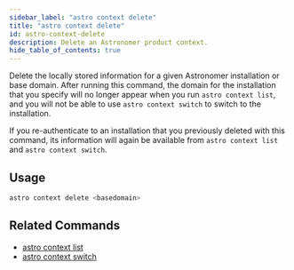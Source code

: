 ```yaml
---
sidebar_label: "astro context delete"
title: "astro context delete"
id: astro-context-delete
description: Delete an Astronomer product context.
hide_table_of_contents: true
---
```


Delete the locally stored information for a given Astronomer installation or base domain. After running this command, the domain for the installation that you specify will no longer appear when you run `astro context list`, and you will not be able to use `astro context switch` to switch to the installation.

If you re-authenticate to an installation that you previously deleted with this command, its information will again be available from `astro context list` and `astro context switch`.

## Usage

```sh
astro context delete <basedomain>
```

## Related Commands

- [astro context list](cli/astro-context-list.md)
- [astro context switch](cli/astro-context-switch.md)
